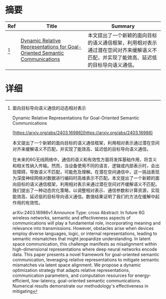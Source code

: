 # 摘要

| Ref | Title | Summary |
| --- | --- | --- |
| [^1] | [Dynamic Relative Representations for Goal-Oriented Semantic Communications](https://arxiv.org/abs/2403.16986) | 本文提出了一个新颖的面向目标的语义通信框架，利用相对表示通过潜在空间对齐来缓解语义不匹配，并实现了能效高、延迟低的目标导向语义通信。 |

# 详细

[^1]: 面向目标导向语义通信的动态相对表示

    Dynamic Relative Representations for Goal-Oriented Semantic Communications

    [https://arxiv.org/abs/2403.16986](https://arxiv.org/abs/2403.16986)

    本文提出了一个新颖的面向目标的语义通信框架，利用相对表示通过潜在空间对齐来缓解语义不匹配，并实现了能效高、延迟低的目标导向语义通信。

    

    在未来的6G无线网络中，通信的语义和有效性方面将发挥基础作用，将含义和相关性纳入传输。然而，当设备使用不同的语言、逻辑或内部表示时，会出现障碍，导致语义不匹配，可能危及理解。在潜在空间通信中，这一挑战表现为深度神经网络对数据进行编码时高维表示不匹配。本文提出了一个新颖的面向目标的语义通信框架，利用相对表示来通过潜在空间对齐缓解语义不匹配。我们提出了一种动态优化策略，以调整相对表示、通信参数和计算资源，实现能效高、延迟低的目标导向语义通信。数值结果证明了我们的方法在缓解中起作用的有效性。

    arXiv:2403.16986v1 Announce Type: cross  Abstract: In future 6G wireless networks, semantic and effectiveness aspects of communications will play a fundamental role, incorporating meaning and relevance into transmissions. However, obstacles arise when devices employ diverse languages, logic, or internal representations, leading to semantic mismatches that might jeopardize understanding. In latent space communication, this challenge manifests as misalignment within high-dimensional representations where deep neural networks encode data. This paper presents a novel framework for goal-oriented semantic communication, leveraging relative representations to mitigate semantic mismatches via latent space alignment. We propose a dynamic optimization strategy that adapts relative representations, communication parameters, and computation resources for energy-efficient, low-latency, goal-oriented semantic communications. Numerical results demonstrate our methodology's effectiveness in mitigating
    

